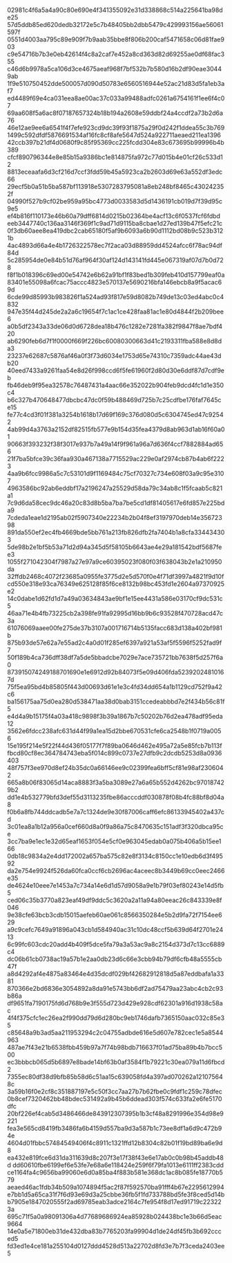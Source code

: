 02981c4f6a5a4a90c80e690e4f341355092e31d338868c514a225641ba98de25
57d5ddb85ed620dedb32172e5c7b48405bb2dbb5479c429993156ae56061597f
0551d4003aa795c89e909f7b9aab35bbe8f806b200caf5471658c06d81fae903
c9e54716b7b3e0eb42614f4c8a2caf7e452a8cd363d82d69255ae0df68fac355
c46d6b9978a5ca106d3ce4675aeaf968f7bf532b7b580d16b2df90eae30449ab
1f9e510750452dde500057d090d50783e6560516944e52ac21d83d5fa1eb3af7
ed4489f69e4ca031eea8ae00ac37c033a99488adfc0261a6754161f1ee6f4c07
69aa608f5a6ac8f07187657324b18b194a2608e59ddbf24a4ccdf2a73b2d6a76
46e12ae9ee6a6541f4f7efe923cd9dc39f93f1875a29f0d242f1ddea55c3b769
1499c592dfdf5876691534af16fc8cf8afe5647d524a922711aeaed211ea1396
42ccb397b21df4d0680f9c85f95369cc225fcdd304e83c673695b99996b4b389
cfcf890796344e8e85b15a9386bc1e814875fa972c77d015b4e01cf26c533d12
8813eceaafa6d3cf216d7ccf3fdd59b45a5923ca2b2603d69e63a552df3edc66
29ecf5b0a51b5ba587bf113918e5307283795081a8eb248bf8465c430242352f
04990f527b9cf02be959a95bc4773d0033583d5d1436191cb019d7f39d95c9e5
ef4b816f110173e46b60a79dff6814d0215b02364be4acf13c6f0537fcf6fdbd
eeb3447740c136aa3146f369f1c9ad71d9115ba8cbae1d27ed139b47f5efc21c
0f3db60aee8ea419dbc2cab65180f5af9b6093a6b90d1112bd08b9c523b3121b
4ac4893d66a4e4b1726322578ec7f2aca03d88959dd4524afcc6f78ac94df84d
5c285954de0e84b51d76af964f30af124d143141fd445e067319af07d7b0d728
f8f1b018396c69ed00e54742e6b62a91bf1f83bed1b309feb410d157799eaf0a
83401e55098a6fcac75accc4823e570137e5690216bfa146ebcb8a9f5acac69d
6cde99d85993b983826f1a524ad93f817e59d8082b749de13c03ed4abc0c4832
947e35f44d245de2a2a6c19654f7c1ac1ce428faa81ac1e80d4844f2b209bee6
a0b5df2343a33de06d0d6728dea18b476c1282e7281fa382f9847f8ae7bdf420
ab6290feb6d7f1f0000f669f226bc60080300663d41c2193311fba588e8d8da3
23237e62687c5876af46a0f3f73d6034e1753d65e74310c7359adc44ae43db20
40eed7433a9261faa54e8d26f998ccd6f5fe61960f2d80d30e6ddf87d7cdf9eb
fb46deb9f95ea32578c76487431a4aac66e352022b904feb9dcd4fc1d1e350c4
b6c327b470648477dbcbc47dc0f59b488469d725b7c25cdfbe176faf7645ce15
fe77c4cd3f01f381a3254b1618b17d69f169c376d080d5c6304745ed47c92542
4ab99d4a3763a2152df82515fb577e9b154d35fea4379d8ab963d1ab16f60a01
90663f393232f38f3017e937b7a49a14f9f961a96a7d636f4ccf7882884ad656
21f7ba5bfce39c36faa930a467138a7715529ac229e0af2974cb87b4ab6f2223
4aa9b6fcc9986a5c7c53101d9f1169484c75cf70327c734e608f03a9c95e3107
4963586bc92ab6eddbf17a2196247a25529d58da79c34ab8c1f5fcaab5c821a1
7c9d6da58cec9dc46a20c83d8b5ba7ba7be5cd1df81405617e6fd857e225bda9
7cdeda1eae1d2195ab02f5907340e22234b2b04f8ef3197970deb14e35672398
891da550ef2ec4fb4669bde5bb761a213fb826dfb2fa7404b1a8cfa334434303
5de98b2e1bf5b53a71d2d94a345d5f58105b6643ae4e29a181542bdf5687fee3
1055f271042304f7987a27e97a9ce60395023f080f03f638043b2e1a210950da
32ffdb2468c4072f23685a0955fe3775d2e5d570f0e4f71df3997a4821f9d10f
cd550e318e93ca76349e625128f85f6ce8132b98bc453fd1e2604a97370925e2
14c0dabe1d62fd1d7a49a03634843ae9bf1e15ee4431a586e03170cf9dc531c5
46aa71e4b4fb73225cb2a398fe91fa92995d16bb9b6c93528f470728acd47c3a
61076069aaee00fe275de37b3107a001716714b5135facc683d138a402bf981b
875b93de57e62a7e55ad2c4a0d01f285ef6397a921a53af5f5596f5252fad9f7
50f189b4ca736dff38df7a5de5bbadcbe7029e7ace735721bb7638f5d257f6a0
873915074249188701690e1e6912d92b84073f5e09d406fda52392024810167d
75f5ea95bd4b85805f443d00693d61e1e3c4fd34dd654a1b1129cd752f9a42c6
ba156175aa75d0ea280d538471aa38d0bab3151ccedeabbbd7e2f434b56c81f5
e4d4a9b15175f4a03a418c9898f3b39a1867b7c50202b76d2ea478adf95eda12
3562e6fdcc238afc631d44f99a1ea15d2bbe670531cfe6ca2548b1f0719a0056
15e195f214e5f22f44d436f05177f7f89ba0646d462e495a72a5e85fcb7b113f
fbcd80cf8ec364784743eba5f014c899c0737e27dfb9c2dcdb5253d8a0936403
48f757f3ee970d8ef24b35dc0a66146ee9c02399fea6bff5cf81e98af2306042
665a8b06f83065d14aca8883f3a5ba3089e27a6a65b552d4262bc970187429b2
dd1e4b532779bfd3def55d3113235fbe86acccddf030878f08b4fc88bf8d04a8
f0b6a8fb744ddcadb5e7a7c1324de9e30f87006caff6efc86133945402a437cd
3c01ea8a1b12a956a0cef660d8a0f9a86a75c8470635c151adf3f320dbca95ce
3cc7ba9e1ec1e32d65eaf1653f054e5cf0e963045edab0a075b406a5b15ee166
0db18c9834a2e4dd172002a657ba575c82e8f3134c8150cc1e10edb6d3f49592
da2e754e9924f526da60fca0ccf6cb2696ac4aceec8b3449b69cc0eec2466e35
de4624e10eee7e1453a7c734a14e6d1d57d9058a9e1b79f03ef80243e14d5fb5
ced06c35b3770a823eaf49df9ddc5c3620a2a11a94a80eeac26c843339e8f046
9e38cfe63bcb3cdb15015aefeb60ae061c8566350284e5b2d9fa72f7154ee629
a9c9cefc7649a91896a043cb1d584940ac31c10dc48ccf5b639d64f2701e2413
6c99fc603cdc20add4b409f5dce5fa79a3a53ac9a8c2154d373d7c13cc6889c4
dc06b61cb0738ac19a57b1e2aa0db23d6c66e3cbb94b79df6cfb48a5555cb47f
a8d4292af4e4875a83464e4d35dcdf029bf42682912818d5a87eddbafa1a3381
870366e2bd6836e3054892a8da91e5743bb6df2ad75479aa23abc4cb2c93b86a
df9651fa7190175fd6d768b9e3f555d723d429e928cdf62301a916d1938c58ac
4f4f375cfc1ec26ea2f990dd79d6d280bc9eb1746dafb7365150aac032c85e35
c85648a9b3ad5aa211953294c2c04755adbde616e5d607e782cec1e5a8544963
487ae7f43e21b6538fbb459b97a7f74b98bdb716637f01ad75ba89b4b7bcc500
ec3bbbcb065d5b6897e8bade14bf63b0af3584f1b79221c30ea079a11d6fbcd2
7355ec80df38d9bfb85b58d6c51aa15c639058fd4a397ad070262a121075648c
3a59b16f0e2cf8c351887197e5c50f3cc7aa27b7b62fbe0c9fdf1c259c78dfec
0b8cef7320462bb48bdec531492a9b45b6ddead303f574c633fa2e6fe5170dfc
20bf226ef4cab5d3486466de843912307395b1b3cf48a8291996e354d98e9221
fea3e565cd8419fb3486fa6b4159d557ba9d3a587b1c73ee8df1a6d9c472b94e
4604d01fbbc57484549406f4c8911c1321ffd12b8304c82b01f19bd89ba6e9d8
ea432e819fce6d31da311639d8c207f3e17f38f43e6e17ab0c0b98b45addb48d
dd60610fbe6199ef6e53fe7e68a6e118424e259f6f79fa1013e6111ff2383cdd
ce1164fa4c9656ba99060e6d0a85ba4f883b581e368dc1ac8b085fe18770b579
aeaed46ac1fdb34b509a1074894f5ac2f87f592570ba91fff4b67e2295612994
e7bb1d5a65ca31f7f6d93e69d3a25cbbe36fb5f1fd733788bd5fe3f8ced5d14b
b7905e1847020555f2ad69785eab3adce2164c7fe954f8d17ed91719c223223a
695c71f5a0a98091306a4d77689686924ea85928b024438bc1e3b66d5eac9664
14e0a5e71800eb31de432dba83b7765203fa99904d1de24df45fb3b692ccced5
fd3ed1e4ce181a255104d0127ddd4528d513a22702d8fd3e7b7f3ceda2403ee5
